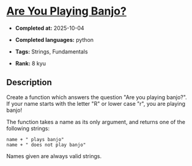 # [Are You Playing Banjo?](https://www.codewars.com/kata/53af2b8861023f1d88000832)

- **Completed at:** 2025-10-04

- **Completed languages:** python

- **Tags:** Strings, Fundamentals

- **Rank:** 8 kyu

## Description

Create a function which answers the question "Are you playing banjo?".  
If your name starts with the letter "R" or lower case "r", you are playing banjo!

The function takes a name as its only argument, and returns one of the following strings:
```
name + " plays banjo" 
name + " does not play banjo"
```
Names given are always valid strings.